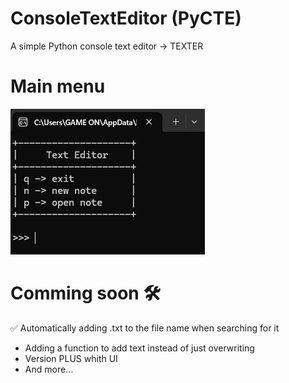 # ConsoleTextEditor (PyCTE)
A simple Python console text editor -> TEXTER

# Main menu
![main](/images/main.png)

# Comming soon 🛠️

✅ Automatically adding .txt to the file name when searching for it
- Adding a function to add text instead of just overwriting
- Version PLUS whith UI
- And more...

  
